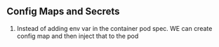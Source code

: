 ## Config Maps and Secrets

1. Instead of adding env var in the container pod spec.
WE can create config map and then inject that to the pod